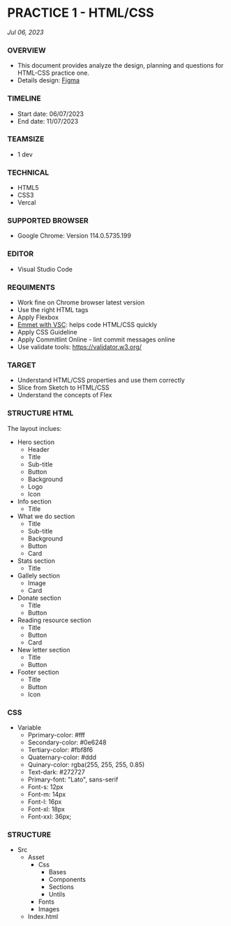 # PRACTICE 1 - HTML/CSS
*Jul 06, 2023*

### OVERVIEW
* This document provides analyze the design, planning and questions for HTML-CSS practice one.
* Details design: [Figma](https://www.figma.com/file/yaDpevutRiFWtMhVH7BSNh/Charity_Homepage?node-id=0%3A2&mode=dev)
### TIMELINE
* Start date: 06/07/2023
* End date: 11/07/2023
  
### TEAMSIZE
* 1 dev

### TECHNICAL
* HTML5
* CSS3
* Vercal

### SUPPORTED BROWSER
* Google Chrome: Version 114.0.5735.199

### EDITOR
* Visual Studio Code
  
### REQUIMENTS
* Work fine on Chrome browser latest version
* Use the right HTML tags
* Apply Flexbox
* [Emmet with VSC](https://code.visualstudio.com/docs/editor/emmet): helps code HTML/CSS quickly
* Apply CSS Guideline
* Apply Commitlint Online - lint commit messages online
* Use validate tools: https://validator.w3.org/

### TARGET
* Understand HTML/CSS properties and use them correctly
* Slice from Sketch to HTML/CSS
* Understand the concepts of Flex

### STRUCTURE HTML
The layout inclues:
* Hero section
  * Header
  * Title
  * Sub-title
  * Button
  * Background
  * Logo
  * Icon
* Info section
  * Title 
* What we do section
  * Title 
  * Sub-title
  * Background
  * Button
  * Card
* Stats section
  * Title
* Gallely section
  * Image 
  * Card
* Donate section
  * Title
  * Button 
* Reading resource section
  * Title
  * Button
  * Card
* New letter section
  * Title
  * Button
* Footer section
  * Title
  * Button
  * Icon
### CSS
* Variable
  * Pprimary-color: #fff
  * Secondary-color: #0e6248
  * Tertiary-color: #fbf8f6
  * Quaternary-color: #ddd
  * Quinary-color: rgba(255, 255, 255, 0.85)
  * Text-dark: #272727
  * Primary-font: "Lato", sans-serif
  * Font-s: 12px
  * Font-m: 14px
  * Font-l: 16px
  * Font-xl: 18px
  * Font-xxl: 36px;
 
### STRUCTURE
* Src
  * Asset
    * Css
      * Bases
      * Components
      * Sections
      * Untils
    * Fonts
    * Images
  * Index.html
  



